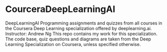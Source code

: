 # CourceraDeepLearningAI
DeepLearningAI
Programming assignments and quizzes from all courses in the Coursera Deep Learning specialization offered by deeplearning.ai.
Instructor: Andrew Ng
This repo contains my work for this specialization. The code base, quiz questions and diagrams are taken from the Deep Learning Specialization on Coursera, unless specified otherwise.

